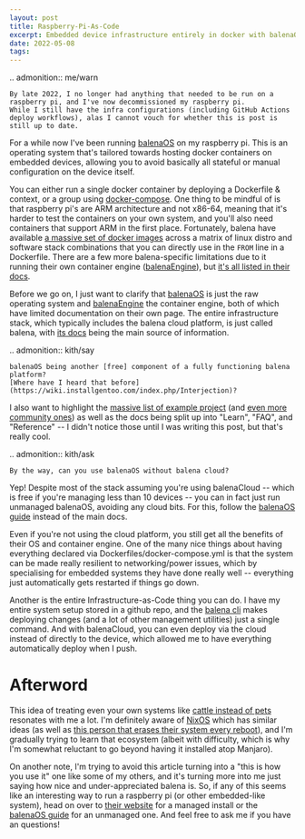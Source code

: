 ```yaml
---
layout: post
title: Raspberry-Pi-As-Code
excerpt: Embedded device infrastructure entirely in docker with balenaOS
date: 2022-05-08
tags:
---
```


.. admonition:: me/warn

	By late 2022, I no longer had anything that needed to be run on a raspberry pi, and I've now decommissioned my raspberry pi.
	While I still have the infra configurations (including GitHub Actions deploy workflows), alas I cannot vouch for whether this is post is still up to date.

For a while now I've been running [balenaOS] on my raspberry pi.
This is an operating system that's tailored towards hosting docker containers on embedded devices, allowing you to avoid basically all stateful or manual configuration on the device itself.

[balenaOS]: https://www.balena.io/os/

You can either run a single docker container by deploying a Dockerfile & context, or a group using [docker-compose].
One thing to be mindful of is that raspberry pi's are ARM architecture and not x86-64, meaning that it's harder to test the containers on your own system, and you'll also need containers that support ARM in the first place.
Fortunately, balena have available [a massive set of docker images] across a matrix of linux distro and software stack combinations that you can directly use in the `FROM` line in a Dockerfile.
There are a few more balena-specific limitations due to it running their own container engine ([balenaEngine]), but [it's all listed in their docs][balena-docker-compose].

[docker-compose]: https://docs.docker.com/compose/
[a massive set of docker images]: https://www.balena.io/docs/reference/base-images/base-images/
[balena-docker-compose]: https://www.balena.io/docs/reference/supervisor/docker-compose/

Before we go on, I just want to clarify that [balenaOS] is just the raw operating system and [balenaEngine] the container engine, both of which have limited documentation on their own page.
The entire infrastructure stack, which typically includes the balena cloud platform, is just called balena, with [its docs] being the main source of information.

[balenaEngine]: https://www.balena.io/engine/
[its docs]: https://www.balena.io/docs/learn/welcome/introduction/

.. admonition:: kith/say

	balenaOS being another [free] component of a fully functioning balena platform?
	[Where have I heard that before](https://wiki.installgentoo.com/index.php/Interjection)?

[free]: https://www.balena.io/os/docs/custom-build/

I also want to highlight the [massive list of example project] (and [even more community ones]) as well as the docs being split up into "Learn", "FAQ", and "Reference" -- I didn't notice those until I was writing this post, but that's really cool.

[even more community ones]: https://hub.balena.io/projects
[massive list of example project]: https://www.balena.io/docs/learn/more/examples/seed-projects/

.. admonition:: kith/ask

	By the way, can you use balenaOS without balena cloud?

Yep!
Despite most of the stack assuming you're using balenaCloud -- which is free if you're managing less than 10 devices -- you can in fact just run unmanaged balenaOS, avoiding any cloud bits.
For this, follow the [balenaOS guide] instead of the main docs.

[balenaOS guide]: https://www.balena.io/os/docs/raspberrypi3/getting-started/

Even if you're not using the cloud platform, you still get all the benefits of their OS and container engine.
One of the many nice things about having everything declared via Dockerfiles/docker-compose.yml is that the system can be made really resilient to networking/power issues, which by specialising for embedded systems they have done really well -- everything just automatically gets restarted if things go down.

Another is the entire Infrastructure-as-Code thing you can do.
I have my entire system setup stored in a github repo, and the [balena cli] makes deploying changes (and a lot of other management utilities) just a single command.
And with balenaCloud, you can even deploy via the cloud instead of directly to the device, which allowed me to have everything automatically deploy when I push.

[balena cli]: https://www.balena.io/docs/reference/balena-cli/

# Afterword

This idea of treating even your own systems like [cattle instead of pets] resonates with me a lot.
I'm definitely aware of [NixOS] which has similar ideas (as well as [this person that erases their system every reboot]), and I'm gradually trying to learn that ecosystem (albeit with difficulty, which is why I'm somewhat reluctant to go beyond having it installed atop Manjaro).

[cattle instead of pets]: http://cloudscaling.com/blog/cloud-computing/the-history-of-pets-vs-cattle/
[NixOS]: https://nixos.org/
[this person that erases their system every reboot]: https://grahamc.com/blog/erase-your-darlings

On another note, I'm trying to avoid this article turning into a "this is how you use it" one like some of my others, and it's turning more into me just saying how nice and under-appreciated balena is.
So, if any of this seems like an interesting way to run a raspberry pi (or other embedded-like system), head on over to [their website] for a managed install or the [balenaOS guide] for an unmanaged one.
And feel free to ask me if you have an questions!

[their website]: https://www.balena.io/
